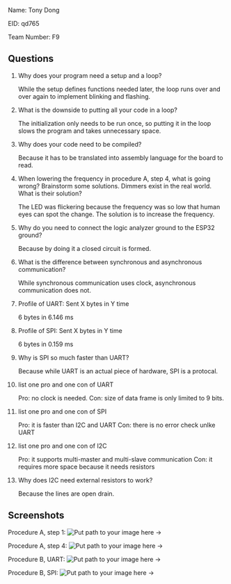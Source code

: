 Name: Tony Dong

EID: qd765

Team Number: F9

## Questions

1. Why does your program need a setup and a loop?

    While the setup defines functions needed later, the loop runs over and over again to implement blinking and flashing.

2. What is the downside to putting all your code in a loop?

    The initialization only needs to be run once, so putting it in the loop slows the program and takes unnecessary space.

3. Why does your code need to be compiled?

    Because it has to be translated into assembly language for the board to read.

4. When lowering the frequency in procedure A, step 4, what is going wrong? Brainstorm some solutions. Dimmers exist in the real world. What is their solution?

    The LED was flickering because the frequency was so low that human eyes can spot the change. The solution is to increase the frequency.

5. Why do you need to connect the logic analyzer ground to the ESP32 ground?

    Because by doing it a closed circuit is formed.

6. What is the difference between synchronous and asynchronous communication?

    While synchronous communication uses clock, asynchronous communication does not.

7. Profile of UART: Sent X bytes in Y time 

    6 bytes in 6.146 ms

8. Profile of SPI: Sent X bytes in Y time

    6 bytes in 0.159 ms

9. Why is SPI so much faster than UART?

    Because while UART is an actual piece of hardware, SPI is a protocal.

10. list one pro and one con of UART

    Pro: no clock is needed.
    Con: size of data frame is only limited to 9 bits.

11. list one pro and one con of SPI

    Pro: it is faster than I2C and UART
    Con: there is no error check unlke UART

12. list one pro and one con of I2C

    Pro: it supports multi-master and multi-slave communication
    Con: it requires more space because it needs resistors

13. Why does I2C need external resistors to work?

    Because the lines are open drain.

## Screenshots

Procedure A, step 1:
![Put path to your image here ->](img/placeholder.png)

Procedure A, step 4:
![Put path to your image here ->](img/placeholder.png)

Procedure B, UART:
![Put path to your image here ->](img/placeholder.png)

Procedure B, SPI:
![Put path to your image here ->](img/placeholder.png)
